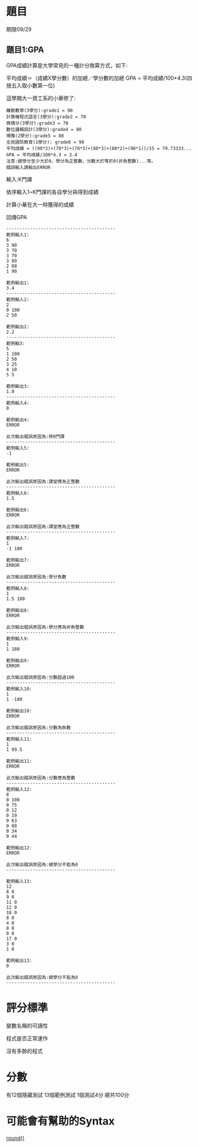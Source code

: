 # 題目
期限09/29

## 題目1:GPA
GPA成績計算是大學常見的一種計分換算方式，如下:

平均成績＝（成績X學分數）的加總／學分數的加總
GPA = 平均成績/100*4.3(四捨五入取小數第一位)

這學期大一資工系的小華修了:
```
離散數學(3學分):grade1 = 90
計算機程式語言(3學分):grade2 = 70
微積分(3學分):grade3 = 70
數位邏輯設計(3學分):grade4 = 80
博雅(2學分):grade5 = 88
全民國防教育(1學分): grade6 = 90
平均成績 = ((90*3)+(70*3)+(70*3)+(80*3)+(88*2)+(90*1))/15 = 79.73333...
GPA = 平均成績/100*4.3 = 3.4
注意:總學分至少大於0，學分為正整數，分數大於等於0(非負整數)...等。
錯誤輸入請輸出ERROR
```

輸入:K門課

依序輸入1~K門課的各自學分與得到成績

計算小華在大一時獲得的成績

回傳GPA

```
-----------------------------------------
範例輸入1:
6
3 90
3 70
3 70
3 80
2 88
1 90

範例輸出1:
3.4
-----------------------------------------
範例輸入2:
2
0 100
2 50

範例輸出2:
2.2
-----------------------------------------
範例輸3:
5
1 100
2 50
3 25
4 10
5 5

範例輸出3:
1.0
-----------------------------------------
範例輸入4:
0

範例輸出4:
ERROR

此次輸出錯誤原因為:修0門課
-----------------------------------------
範例輸入5:
-1

範例輸出5:
ERROR

此次輸出錯誤原因為:課堂應為正整數
-----------------------------------------
範例輸入6:
1.5

範例輸出6:
ERROR

此次輸出錯誤原因為:課堂應為正整數
-----------------------------------------
範例輸入7:
1
-1 100

範例輸出7:
ERROR

此次輸出錯誤原因為:學分負數
-----------------------------------------
範例輸入8:
1
1.5 100

範例輸出8:
ERROR

此次輸出錯誤原因為:學分應為非負整數
-----------------------------------------
範例輸入9:
1
1 180

範例輸出9:
ERROR

此次輸出錯誤原因為:分數超過100
-----------------------------------------
範例輸入10:
1
1 -180

範例輸出10:
ERROR

此次輸出錯誤原因為:分數為負數
-----------------------------------------
範例輸入11:
1
1 99.5

範例輸出11:
ERROR

此次輸出錯誤原因為:分數應為整數
-----------------------------------------
範例輸入12:
8
0 100
0 75
0 12
0 19
0 63
0 88
0 34
0 44

範例輸出12:
ERROR

此次輸出錯誤原因為:總學分不能為0
-----------------------------------------

範例輸入13:
12
8 0
9 0
11 0
12 0
18 0
8 0
4 0
0 0
0 0
17 0
3 0
1 0

範例輸出13:
0

此次輸出錯誤原因為:總學分不能為0
-----------------------------------------
```

# 評分標準
變數名稱的可讀性

程式是否正常運作

沒有多餘的程式

# 分數
有12個隱藏測試 13個範例測試 1個測試4分 總共100分

# 可能會有幫助的Syntax
[round()](https://www.techiedelight.com/zh-tw/restrict-a-float-to-two-places-after-the-decimal-point-in-cpp/)
